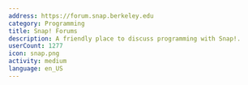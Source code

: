 ```yaml
---
address: https://forum.snap.berkeley.edu
category: Programming
title: Snap! Forums
description: A friendly place to discuss programming with Snap!.
userCount: 1277
icon: snap.png
activity: medium
language: en_US
---
```

